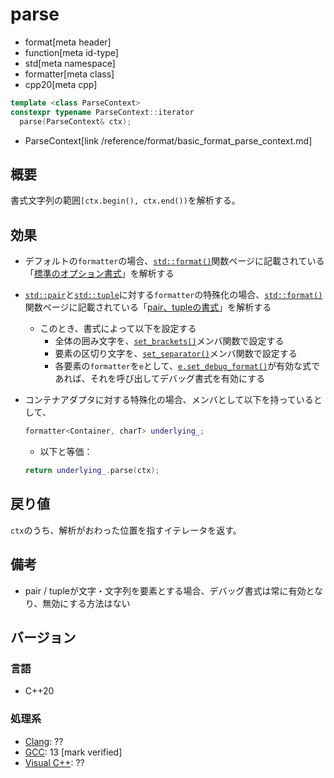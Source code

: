 # parse
* format[meta header]
* function[meta id-type]
* std[meta namespace]
* formatter[meta class]
* cpp20[meta cpp]

```cpp
template <class ParseContext>
constexpr typename ParseContext::iterator
  parse(ParseContext& ctx);
```
* ParseContext[link /reference/format/basic_format_parse_context.md]

## 概要
書式文字列の範囲`[ctx.begin(), ctx.end())`を解析する。


## 効果
- デフォルトの`formatter`の場合、[`std::format()`](/reference/format/format.md)関数ページに記載されている「[標準のオプション書式](/reference/format/format.md#std-format-options)」を解析する
- [`std::pair`](/reference/utility/pair.md)と[`std::tuple`](/reference/tuple/tuple.md)に対する`formatter`の特殊化の場合、[`std::format()`](/reference/format/format.md)関数ページに記載されている「[pair、tupleの書式](/reference/format/format.md#tuple-format-options)」を解析する
    - このとき、書式によって以下を設定する
        - 全体の囲み文字を、[`set_brackets()`](set_brackets.md)メンバ関数で設定する
        - 要素の区切り文字を、[`set_separator()`](set_separator.md)メンバ関数で設定する
        - 各要素の`formatter`を`e`として、[`e.set_debug_format()`](set_debug_format.md)が有効な式であれば、それを呼び出してデバッグ書式を有効にする
- コンテナアダプタに対する特殊化の場合、メンバとして以下を持っているとして、
    ```cpp
    formatter<Container, charT> underlying_;
    ```

    - 以下と等価：
    ```cpp
    return underlying_.parse(ctx);
    ```


## 戻り値
`ctx`のうち、解析がおわった位置を指すイテレータを返す。


## 備考
- pair / tupleが文字・文字列を要素とする場合、デバッグ書式は常に有効となり、無効にする方法はない


## バージョン
### 言語
- C++20

### 処理系
- [Clang](/implementation.md#clang): ??
- [GCC](/implementation.md#gcc): 13 [mark verified]
- [Visual C++](/implementation.md#visual_cpp): ??


